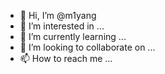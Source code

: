 - 👋 Hi, I’m @m1yang
- 👀 I’m interested in ...
- 🌱 I’m currently learning ...
- 💞️ I’m looking to collaborate on ...
- 📫 How to reach me ...

<!---
m1yang/m1yang is a ✨ special ✨ repository because its `README.md` (this file) appears on your GitHub profile.
You can click the Preview link to take a look at your changes.
--->
